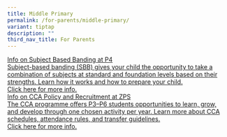 ```yaml
---
title: Middle Primary
permalink: /for-parents/middle-primary/
variant: tiptap
description: ""
third_nav_title: For Parents
---
```

<p></p>
<div class="isomer-card-grid"><a rel="noopener noreferrer nofollow" href="https://www.moe.gov.sg/primary/curriculum/subject-based-banding" class="isomer-card"><div class="isomer-card-body"><div class="isomer-card-title">Info on Subject Based Banding at P4</div><div class="isomer-card-description">Subject-based banding (SBB) gives your child the opportunity to take a combination of subjects at standard and foundation levels based on their strengths. Learn how it works and how to prepare your child.</div><div class="isomer-card-link">Click here for more info.</div></div></a>
<a rel="noopener noreferrer nofollow" href="/cca-policy-recruitment/" class="isomer-card">
<div class="isomer-card-body">
<div class="isomer-card-title">Info on CCA Policy and Recruitment at ZPS</div>
<div class="isomer-card-description">The CCA programme offers P3–P6 students opportunities to learn, grow,
and develop through one chosen activity per year. Learn more about CCA
schedules, attendance rules, and transfer guidelines.</div>
<div class="isomer-card-link">Click here for more info.</div>
</div>
</a>
</div>
<p></p>